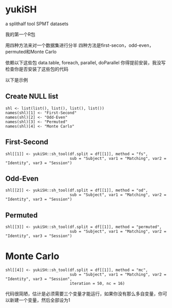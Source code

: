 # yukiSH
a splithalf tool SPMT datasets

我的第一个R包

用四种方法来对一个数据集进行分半
四种方法是first-secon，odd-even，permuted和Monte Carlo

依赖以下这些包
data.table, foreach, parallel, doParallel
你得提前安装，我没写检查你是否安装了这些包的代码

以下是示例

## Create NULL list
```{r Split Half List}
shl <- list(list(), list(), list(), list())
names(shl)[1] <- "First-Second"
names(shl)[2] <- "Odd-Even"
names(shl)[3] <- "Permuted"
names(shl)[4] <- "Monte Carlo"
```

## First-Second
```{r First-Second SHR}
shl[[1]] <- yukiSH::sh_tool(df.split = df[[1]], method = "fs", 
                            sub = "Subject", var1 = "Matching", var2 = "Identity", var3 = "Session")
```
## Odd-Even
```{r Odd-Even SHR}
shl[[2]] <- yukiSH::sh_tool(df.split = df[[1]], method = "od", 
                            sub = "Subject", var1 = "Matching", var2 = "Identity", var3 = "Session")
```
## Permuted
```{r Permuted SHR}
shl[[3]] <- yukiSH::sh_tool(df.split = df[[1]], method = "permuted", 
                            sub = "Subject", var1 = "Matching", var2 = "Identity", var3 = "Session")
```
# Monte Carlo
```{r Monte Carlo SHR}
shl[[4]] <- yukiSH::sh_tool(df.split = df[[1]], method = "mc", 
                            sub = "Subject", var1 = "Matching", var2 = "Identity", var3 = "Session",
                            iteration = 50, nc = 16)
```

代码很简陋，估计是必须需要三个变量才能运行，如果你没有那么多自变量，你可以新建一个变量，然后全部设为1
